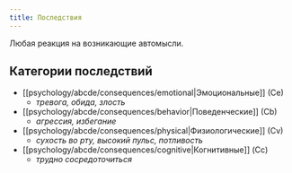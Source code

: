 ```yaml
---
title: Последствия
---
```

Любая реакция на возникающие автомысли.

## Категории последствий
- [[psychology/abcde/consequences/emotional|Эмоциональные]] (Ce)
	- *тревога, обида, злость*
- [[psychology/abcde/consequences/behavior|Поведенческие]] (Cb)
	- *агрессия, избегание*
- [[psychology/abcde/consequences/physical|Физиологические]] (Cv)
	- *сухость во рту, высокий пульс, потливость*
- [[psychology/abcde/consequences/cognitive|Когнитивные]] (Сс)
	- *трудно сосредоточиться*